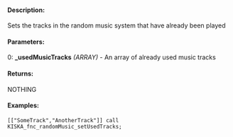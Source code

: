 #### Description:
Sets the tracks in the random music system that have already been played

#### Parameters:
0: **_usedMusicTracks** *(ARRAY)* - An array of already used music tracks

#### Returns:
NOTHING

#### Examples:
```sqf
[["SomeTrack","AnotherTrack"]] call KISKA_fnc_randomMusic_setUsedTracks;
```

